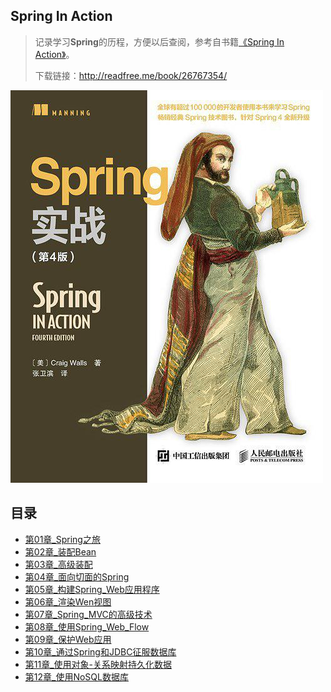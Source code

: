 ## Spring In Action

> 记录学习**Spring**的历程，方便以后查阅，参考自书籍[《Spring In Action》](https://book.douban.com/subject/26767354/)。
>
> 下载链接：<http://readfree.me/book/26767354/> 

![img](assets/book_cover.jpg) 

## 目录

+ [第01章_Spring之旅](第01章_Spring之旅.md)
+ [第02章_装配Bean](第02章_装配Bean.md)
+ [第03章_高级装配](第03章_高级装配.md)
+ [第04章_面向切面的Spring](第04章_面向切面的Spring.md)
+ [第05章_构建Spring_Web应用程序](第05章_构建Spring_Web应用程序.md)
+ [第06章_渲染Wen视图](第06章_渲染Wen视图.md)
+ [第07章_Spring_MVC的高级技术](第07章_Spring_MVC的高级技术.md)
+ [第08章_使用Spring_Web_Flow](第08章_使用Spring_Web_Flow.md)
+ [第09章_保护Web应用](第09章_保护Web应用.md)
+ [第10章_通过Spring和JDBC征服数据库](第10章_通过Spring和JDBC征服数据库.md)
+ [第11章_使用对象-关系映射持久化数据](第11章_使用对象-关系映射持久化数据.md)
+ [第12章_使用NoSQL数据库](第12章_使用NoSQL数据库.md)



